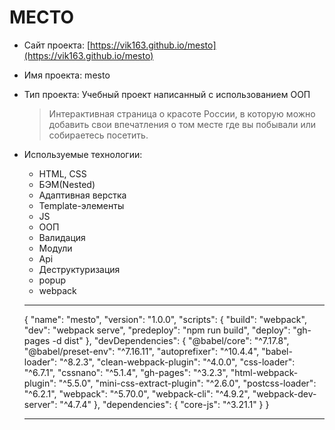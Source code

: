 #  МЕСТО

* Сайт проекта:  [https://vik163.github.io/mesto](https://vik163.github.io/mesto)

* Имя проекта:  mesto

* Тип проекта:  Учебный проект написанный с использованием ООП

  > Интерактивная страница о красоте России, в которую  можно добавить свои впечатления о том месте где вы побывали или собираетесь посетить.

* Используемые технологии:

  - HTML, CSS
  - БЭМ(Nested)
  - Адаптивная верстка
  - Template-элементы
  - JS
  - ООП
  - Валидация
  - Модули
  - Api
  - Деструктуризация
  - popup
  - webpack

  ***

    {
      "name": "mesto",
      "version": "1.0.0",
      "scripts": {
        "build": "webpack",
        "dev": "webpack serve",
        "predeploy": "npm run build",
        "deploy": "gh-pages -d dist"
      },
      "devDependencies": {
        "@babel/core": "^7.17.8",
        "@babel/preset-env": "^7.16.11",
        "autoprefixer": "^10.4.4",
        "babel-loader": "^8.2.3",
        "clean-webpack-plugin": "^4.0.0",
        "css-loader": "^6.7.1",
        "cssnano": "^5.1.4",
        "gh-pages": "^3.2.3",
        "html-webpack-plugin": "^5.5.0",
        "mini-css-extract-plugin": "^2.6.0",
        "postcss-loader": "^6.2.1",
        "webpack": "^5.70.0",
        "webpack-cli": "^4.9.2",
        "webpack-dev-server": "^4.7.4"
     },
     "dependencies": {
       "core-js": "^3.21.1"
      }
    }

  ***


